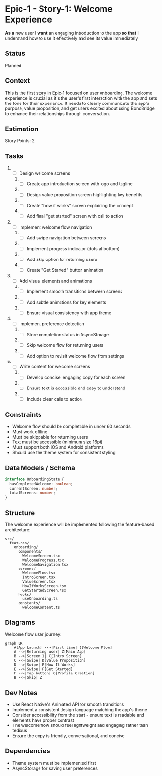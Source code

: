 # Epic-1 - Story-1: Welcome Experience

**As a** new user
**I want** an engaging introduction to the app
**so that** I understand how to use it effectively and see its value immediately

## Status

Planned

## Context

This is the first story in Epic-1 focused on user onboarding. The welcome experience is crucial as it's the user's first interaction with the app and sets the tone for their experience. It needs to clearly communicate the app's purpose, value proposition, and get users excited about using BondBridge to enhance their relationships through conversation.

## Estimation

Story Points: 2

## Tasks

1. - [ ] Design welcome screens
   1. - [ ] Create app introduction screen with logo and tagline
   2. - [ ] Design value proposition screen highlighting key benefits
   3. - [ ] Create "how it works" screen explaining the concept
   4. - [ ] Add final "get started" screen with call to action
2. - [ ] Implement welcome flow navigation
   1. - [ ] Add swipe navigation between screens
   2. - [ ] Implement progress indicator (dots at bottom)
   3. - [ ] Add skip option for returning users
   4. - [ ] Create "Get Started" button animation
3. - [ ] Add visual elements and animations
   1. - [ ] Implement smooth transitions between screens
   2. - [ ] Add subtle animations for key elements
   3. - [ ] Ensure visual consistency with app theme
4. - [ ] Implement preference detection
   1. - [ ] Store completion status in AsyncStorage
   2. - [ ] Skip welcome flow for returning users
   3. - [ ] Add option to revisit welcome flow from settings
5. - [ ] Write content for welcome screens
   1. - [ ] Develop concise, engaging copy for each screen
   2. - [ ] Ensure text is accessible and easy to understand
   3. - [ ] Include clear calls to action

## Constraints

- Welcome flow should be completable in under 60 seconds
- Must work offline
- Must be skippable for returning users
- Text must be accessible (minimum size 16pt)
- Must support both iOS and Android platforms
- Should use the theme system for consistent styling

## Data Models / Schema

```typescript
interface OnboardingState {
  hasCompletedWelcome: boolean;
  currentScreen: number;
  totalScreens: number;
}
```

## Structure

The welcome experience will be implemented following the feature-based architecture:

```
src/
  features/
    onboarding/
      components/
        WelcomeScreen.tsx
        WelcomeProgress.tsx
        WelcomeNavigation.tsx
      screens/
        WelcomeFlow.tsx
        IntroScreen.tsx
        ValueScreen.tsx
        HowItWorksScreen.tsx
        GetStartedScreen.tsx
      hooks/
        useOnboarding.ts
      constants/
        welcomeContent.ts
```

## Diagrams

Welcome flow user journey:

```mermaid
graph LR
    A[App Launch] -->|First time| B[Welcome Flow]
    A -->|Returning user| Z[Main App]
    B -->|Screen 1| C[Intro Screen]
    C -->|Swipe| D[Value Proposition]
    D -->|Swipe| E[How It Works]
    E -->|Swipe| F[Get Started]
    F -->|Tap button| G[Profile Creation]
    B -->|Skip| Z
```

## Dev Notes

- Use React Native's Animated API for smooth transitions
- Implement a consistent design language matching the app's theme
- Consider accessibility from the start - ensure text is readable and elements have proper contrast
- The welcome flow should feel lightweight and engaging rather than tedious
- Ensure the copy is friendly, conversational, and concise

## Dependencies

- Theme system must be implemented first
- AsyncStorage for saving user preferences
